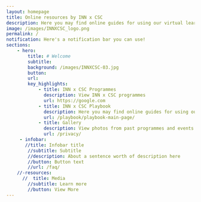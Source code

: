 ```yaml
---
layout: homepage
title: Online resources by INN x CSC
description: Here you may find online guides for using our virtual learning studios, green room, and a playbook of ideas for face-to-face and virtual facilitation. 
image: /images/INNXCSC_logo.png
permalink: /
notification: Here's a notification bar you can use!
sections:
    - hero:
        title: # Welcome
        subtitle: 
        background: /images/INNXCSC-03.jpg
        button:
        url:
        key_highlights:
            - title: INN x CSC Programmes
              description: View INN x CSC programmes
              url: https://google.com
            - title: INN x CSC Playbook
              description: Here you may find online guides for using our virtual learning studios, green room, and a playbook of ideas for face-to-face and virtual facilitation.
              url: /playbook/playbook-main-page/
            - title: Gallery
              description: View photos from past programmes and events
              url: /privacy/
     - infobar:
       //title: Infobar title
        //subtitle: Subtitle
        //description: About a sentence worth of description here
        //button: Button text
        //url: /faq/
    //-resources:
      //  title: Media
        //subtitle: Learn more
        //button: View More
---
```

